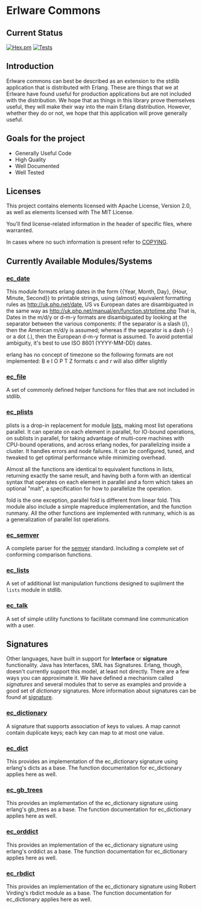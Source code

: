Erlware Commons
===============

Current Status
--------------

[![Hex.pm](https://img.shields.io/hexpm/v/erlware_commons)](https://hex.pm/packages/erlware_commons)
[![Tests](https://github.com/erlware/erlware_commons/workflows/EUnit/badge.svg)](https://github.com/erlware/erlware_commons/actions)

Introduction
------------

Erlware commons can best be described as an extension to the stdlib
application that is distributed with Erlang. These are things that we
at Erlware have found useful for production applications but are not
included with the distribution. We hope that as things in this library
prove themselves useful, they will make their way into the main Erlang
distribution. However, whether they do or not, we hope that this
application will prove generally useful.

Goals for the project
---------------------

* Generally Useful Code
* High Quality
* Well Documented
* Well Tested

Licenses
--------

This project contains elements licensed with Apache License, Version 2.0,
as well as elements licensed with The MIT License.

You'll find license-related information in the header of specific files,
where warranted.

In cases where no such information is present refer to
[COPYING](COPYING).

Currently Available Modules/Systems
------------------------------------

### [ec_date](https://github.com/erlware/erlware_commons/blob/master/src/ec_date.erl)

This module formats erlang dates in the form {{Year, Month, Day},
{Hour, Minute, Second}} to printable strings, using (almost)
equivalent formatting rules as http://uk.php.net/date, US vs European
dates are disambiguated in the same way as
http://uk.php.net/manual/en/function.strtotime.php That is, Dates in
the m/d/y or d-m-y formats are disambiguated by looking at the
separator between the various components: if the separator is a slash
(/), then the American m/d/y is assumed; whereas if the separator is a
dash (-) or a dot (.), then the European d-m-y format is assumed. To
avoid potential ambiguity, it's best to use ISO 8601 (YYYY-MM-DD)
dates.

erlang has no concept of timezone so the following formats are not
implemented: B e I O P T Z formats c and r will also differ slightly

### [ec_file](https://github.com/erlware/erlware_commons/blob/master/src/ec_file.erl)

A set of commonly defined helper functions for files that are not
included in stdlib.

### [ec_plists](https://github.com/erlware/erlware_commons/blob/master/src/ec_plists.erl)

plists is a drop-in replacement for module <a
href="http://www.erlang.org/doc/man/lists.html">lists</a>, making most
list operations parallel. It can operate on each element in parallel,
for IO-bound operations, on sublists in parallel, for taking advantage
of multi-core machines with CPU-bound operations, and across erlang
nodes, for parallelizing inside a cluster. It handles errors and node
failures. It can be configured, tuned, and tweaked to get optimal
performance while minimizing overhead.

Almost all the functions are identical to equivalent functions in
lists, returning exactly the same result, and having both a form with
an identical syntax that operates on each element in parallel and a
form which takes an optional "malt", a specification for how to
parallelize the operation.

fold is the one exception, parallel fold is different from linear
fold.  This module also include a simple mapreduce implementation, and
the function runmany. All the other functions are implemented with
runmany, which is as a generalization of parallel list operations.

### [ec_semver](https://github.com/erlware/erlware_commons/blob/master/src/ec_semver.erl)

A complete parser for the [semver](http://semver.org/)
standard. Including a complete set of conforming comparison functions.

### [ec_lists](https://github.com/erlware/erlware_commons/blob/master/src/ec_lists.erl)

A set of additional list manipulation functions designed to supliment
the `lists` module in stdlib.

### [ec_talk](https://github.com/erlware/erlware_commons/blob/master/src/ec_talk.erl)

A set of simple utility functions to facilitate command line
communication with a user.

Signatures
-----------

Other languages, have built in support for **Interface** or
**signature** functionality. Java has Interfaces, SML has
Signatures. Erlang, though, doesn't currently support this model, at
least not directly. There are a few ways you can approximate it. We
have defined a mechanism called *signatures* and several modules that
to serve as examples and provide a good set of *dictionary*
signatures. More information about signatures can be found at
[signature](https://github.com/erlware/erlware_commons/blob/master/doc/signatures.md).


### [ec_dictionary](https://github.com/erlware/erlware_commons/blob/master/src/ec_dictionary.erl)

A signature that supports association of keys to values. A map cannot
contain duplicate keys; each key can map to at most one value.

### [ec_dict](https://github.com/erlware/erlware_commons/blob/master/src/ec_dict.erl)

This provides an implementation of the ec_dictionary signature using
erlang's dicts as a base. The function documentation for ec_dictionary
applies here as well.

### [ec_gb_trees](https://github.com/erlware/erlware_commons/blob/master/src/ec_gb_trees.erl)

This provides an implementation of the ec_dictionary signature using
erlang's gb_trees as a base. The function documentation for
ec_dictionary applies here as well.

### [ec_orddict](https://github.com/erlware/erlware_commons/blob/master/src/ec_orddict.erl)

This provides an implementation of the ec_dictionary signature using
erlang's orddict as a base. The function documentation for
ec_dictionary applies here as well.

### [ec_rbdict](https://github.com/erlware/erlware_commons/blob/master/src/ec_rbdict.erl)

This provides an implementation of the ec_dictionary signature using
Robert Virding's rbdict module as a base. The function documentation
for ec_dictionary applies here as well.
